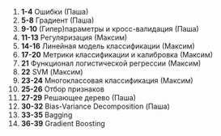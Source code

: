 1. **1-4** Ошибки (Паша)
2. **5-8** Градиент (Паша)
3. **9-10** (Гипер)параметры и кросс-валидация (Паша)
4. **11-13** Регуляризация (Максим)
5. **14-16** Линейная модель классификации (Максим)
6. **17-20** Метрики классификации и калибровка (Максим)
7. **21** Функционал логистической регрессии (Максим)
8. **22** SVM (Максим)
9. **23-24** Многоклассовая классификация (Максим)
10. **25-26** Отбор признаков 
11. **27-29** Решающее дерево (Паша)
12. **30-32** Bias-Variance Decomposition (Паша)
13. **33-35** Bagging 
14. **36-39** Gradient Boosting
